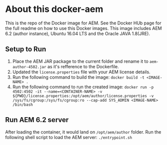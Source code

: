 # About this docker-aem
This is the repo of the Docker image for AEM. See the Docker HUb page for the full readme on  how to use this Docker images.
This image includes AEM 6.2 (author instance), Ubuntu 16.04 LTS and the Oracle JAVA 1.8(JRE).

## Setup to Run
1. Place the AEM JAR package to the current folder and rename it to `aem-author-4502.jar` as it's refference to the Dockerfile.
2. Updated the `license.properties` file with your AEM license details.
3. Run the following command to build the image:
`docker build -t <IMAGE-NAME> .`
4. Run the following command to run the created image:
`docker run -p 4502:4502 -it --name=<CONTAINER-NAME> -v ${PWD}/license.properties:/opt/aem/author/license.properties -v /sys/fs/cgroup:/sys/fs/cgroup:ro --cap-add SYS_ADMIN <IMAGE-NAME>  /bin/bash`


## Run AEM 6.2 server

After loading the container, it would land on `/opt/aem/author` folder. Run the following shell script to load the AEM server:
`./entrypoint.sh`